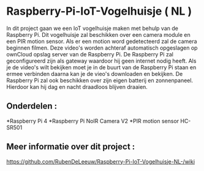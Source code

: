 # Raspberry-Pi-IoT-Vogelhuisje ( NL )

In dit project gaan we een IoT vogelhuisje maken met behulp van de Raspberry Pi. Dit vogelhuisje zal beschikken over een camera module en een PIR motion sensor. Als er een motion word gedetecteerd zal de camera beginnen filmen. Deze video's worden achteraf automatisch opgeslagen op ownCloud opslag server van de Raspberry Pi. De Raspberry Pi zal geconfigureerd zijn als gateway waardoor hij geen internet nodig heeft. Als je de video's wilt bekijken moet je in de buurt van de Raspberry Pi staan en ermee verbinden daarna kan je de vieo's downloaden en bekijken. De Raspberry Pi zal ook beschikken over zijn eigen batterij en zonnenpaneel. Hierdoor kan hij dag en nacht draadloos blijven draaien.

## Onderdelen :

*Raspberry Pi 4
*Raspberry Pi NoIR Camera V2
*PIR motion sensor HC-SR501

## Meer informatie over dit project :

https://github.com/RubenDeLeeuw/Raspberry-Pi-IoT-Vogelhuisje-NL-/wiki
